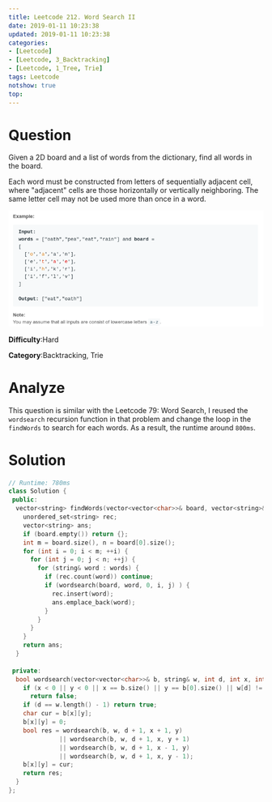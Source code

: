 ```yaml
---
title: Leetcode 212. Word Search II
date: 2019-01-11 10:23:38
updated: 2019-01-11 10:23:38
categories: 
- [Leetcode]
- [Leetcode, 3_Backtracking]
- [Leetcode, 1_Tree, Trie]
tags: Leetcode
notshow: true
top:
---
```


# Question

Given a 2D board and a list of words from the dictionary, find all words in the board.

Each word must be constructed from letters of sequentially adjacent cell, where "adjacent" cells are those horizontally or vertically neighboring. The same letter cell may not be used more than once in a word.

![](/images/in-post/2019-01-11-Leetcode-212-Word-Search-II/2019-01-11-10-26-30.png)

**Difficulty**:Hard

**Category**:Backtracking, Trie

<!-- more -->

# Analyze

This question is similar with the Leetcode 79: Word Search, I reused the `wordsearch` recursion function in that problem and change the loop in the `findWords` to search for each words. As a result, the runtime around `800ms`.

# Solution

<!-- TODO:Change this function to more powerful, the runtime is so long. Consider use the tree in this quesiton -->

```cpp
// Runtime: 780ms
class Solution {
 public:
  vector<string> findWords(vector<vector<char>>& board, vector<string>& words) {
    unordered_set<string> rec;
    vector<string> ans;
    if (board.empty()) return {};
    int m = board.size(), n = board[0].size();
    for (int i = 0; i < m; ++i) {
      for (int j = 0; j < n; ++j) {
        for (string& word : words) {
          if (rec.count(word)) continue;
          if (wordsearch(board, word, 0, i, j) ) {
            rec.insert(word);
            ans.emplace_back(word);
          }
        }
      }
    }
    return ans;
  }

 private:
  bool wordsearch(vector<vector<char>>& b, string& w, int d, int x, int y) { 
    if (x < 0 || y < 0 || x == b.size() || y == b[0].size() || w[d] != b[x][y])
      return false;
    if (d == w.length() - 1) return true;
    char cur = b[x][y];
    b[x][y] = 0;
    bool res = wordsearch(b, w, d + 1, x + 1, y) 
              || wordsearch(b, w, d + 1, x, y + 1) 
              || wordsearch(b, w, d + 1, x - 1, y) 
              || wordsearch(b, w, d + 1, x, y - 1);
    b[x][y] = cur;
    return res;
  }
};
```